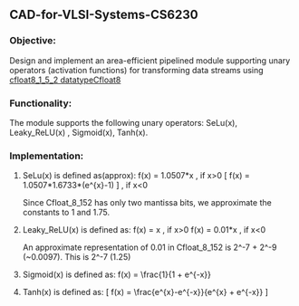 ## CAD-for-VLSI-Systems-CS6230

### Objective:
Design and implement an area-efficient pipelined module supporting unary operators (activation functions) for transforming data streams using [cfloat8_1_5_2 datatypeCfloat8](https://cdn.motor1.com/pdf-files/535242876-tesla-dojo-technology.pdf)


### Functionality:
The module supports the following unary operators: SeLu(x), Leaky_ReLU(x) , Sigmoid(x),  Tanh(x).

### Implementation:
1. SeLu(x) is defined as(approx):
         f(x) = 1.0507\*x , if x>0
         \[ f(x) = 1.0507\*1.6733\*(e^{x}-1) \] , if x<0

   Since Cfloat_8_152 has only two mantissa bits, we approximate the constants to 1 and 1.75.

2. Leaky_ReLU(x) is defined as:
         f(x) = x , if x>0
         f(x) = 0.01\*x , if x<0
   
   An approximate representation of 0.01 in Cfloat_8_152 is 2^-7 + 2^-9 (~0.0097). This is 2^-7 (1.25)

3. Sigmoid(x) is defined as:
         f(x) = \frac{1}{1 + e^{-x}}
   
4. Tanh(x) is defined as:
         \[ f(x) =  \frac{e^{x}-e^{-x}}{e^{x} + e^{-x}} \]


